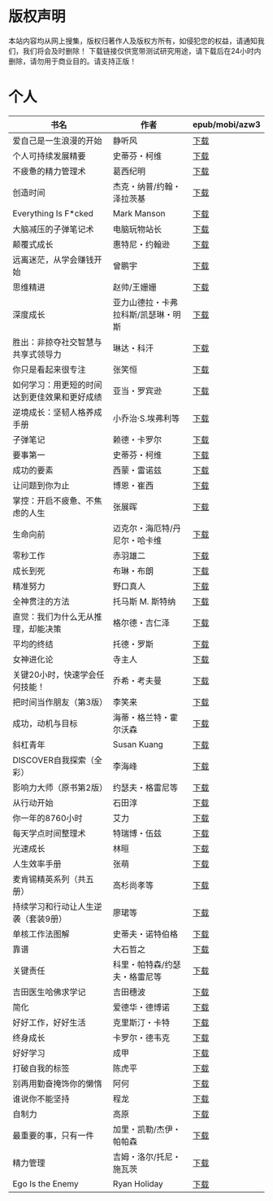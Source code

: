# 版权声明

本站内容均从网上搜集，版权归著作人及版权方所有，如侵犯您的权益，请通知我们，我们将会及时删除！ 下载链接仅供宽带测试研究用途，请下载后在24小时内删除，请勿用于商业目的。请支持正版！

# 个人

| 书名 | 作者 | epub/mobi/azw3 |
| --- | --- | --- |
| 爱自己是一生浪漫的开始 | 静听风 | [下载](https://url89.ctfile.com/f/31084289-1375513075-1286b7?p=8866) |
| 个人可持续发展精要 | 史蒂芬・柯维 | [下载](https://url89.ctfile.com/f/31084289-1357051120-d9b6a3?p=8866) |
| 不疲惫的精力管理术 | 葛西纪明 | [下载](https://url89.ctfile.com/f/31084289-1357046434-95610f?p=8866) |
| 创造时间 | 杰克・纳普/约翰・泽拉茨基 | [下载](https://url89.ctfile.com/f/31084289-1357041241-2a4814?p=8866) |
| Everything Is F*cked | Mark Manson | [下载](https://url89.ctfile.com/f/31084289-1357035463-2719b3?p=8866) |
| 大脑减压的子弹笔记术 | 电脑玩物站长 | [下载](https://url89.ctfile.com/f/31084289-1357034512-0dc513?p=8866) |
| 颠覆式成长 | 惠特尼・约翰逊 | [下载](https://url89.ctfile.com/f/31084289-1357030954-97be6f?p=8866) |
| 远离迷茫，从学会赚钱开始 | 曾鹏宇 | [下载](https://url89.ctfile.com/f/31084289-1357030558-04bcc2?p=8866) |
| 思维精进 | 赵帅/王姗姗  | [下载](https://url89.ctfile.com/f/31084289-1357030216-90e1ab?p=8866) |
| 深度成长 | 亚力山德拉・卡弗拉科斯/凯瑟琳・明斯 | [下载](https://url89.ctfile.com/f/31084289-1357029517-6caf3c?p=8866) |
| 胜出：非掠夺社交智慧与共享式领导力 | 琳达・科汗 | [下载](https://url89.ctfile.com/f/31084289-1357029514-754530?p=8866) |
| 你只是看起来很专注 | 张笑恒 | [下载](https://url89.ctfile.com/f/31084289-1357029157-fe7c87?p=8866) |
| 如何学习：用更短的时间达到更佳效果和更好成绩 | 亚当・罗宾逊 | [下载](https://url89.ctfile.com/f/31084289-1357027342-639593?p=8866) |
| 逆境成长：坚韧人格养成手册 | 小乔治·S.埃弗利等 | [下载](https://url89.ctfile.com/f/31084289-1357026952-0c0e71?p=8866) |
| 子弹笔记 | 赖德・卡罗尔 | [下载](https://url89.ctfile.com/f/31084289-1357025593-0c0c06?p=8866) |
| 要事第一 | 史蒂芬・柯维 | [下载](https://url89.ctfile.com/f/31084289-1357024057-5976ea?p=8866) |
| 成功的要素 | 西蒙・雷诺兹 | [下载](https://url89.ctfile.com/f/31084289-1357022251-1bcbdc?p=8866) |
| 让问题到你为止 | 博恩・崔西 | [下载](https://url89.ctfile.com/f/31084289-1357021912-0c9d89?p=8866) |
| 掌控：开启不疲惫、不焦虑的人生 | 张展晖 | [下载](https://url89.ctfile.com/f/31084289-1357021903-0cf2b0?p=8866) |
| 生命向前 | 迈克尔・海厄特/丹尼尔・哈卡维 | [下载](https://url89.ctfile.com/f/31084289-1357021474-0a76cd?p=8866) |
| 零秒工作 | 赤羽雄二 | [下载](https://url89.ctfile.com/f/31084289-1357021129-71f208?p=8866) |
| 成长到死 | 布琳・布朗 | [下载](https://url89.ctfile.com/f/31084289-1357020892-1a7715?p=8866) |
| 精准努力 | 野口真人 | [下载](https://url89.ctfile.com/f/31084289-1357020343-fb81d1?p=8866) |
| 全神贯注的方法 | 托马斯 M. 斯特纳 | [下载](https://url89.ctfile.com/f/31084289-1357020040-648574?p=8866) |
| 直觉：我们为什么无从推理，却能决策 | 格尔德・吉仁泽 | [下载](https://url89.ctfile.com/f/31084289-1357019524-1c3e13?p=8866) |
| 平均的终结 | 托德・罗斯 | [下载](https://url89.ctfile.com/f/31084289-1357019251-a6dba1?p=8866) |
| 女神进化论 | 寺主人 | [下载](https://url89.ctfile.com/f/31084289-1357019086-4cbd0e?p=8866) |
| 关键20小时，快速学会任何技能！ | 乔希・考夫曼 | [下载](https://url89.ctfile.com/f/31084289-1357018735-508fa6?p=8866) |
| 把时间当作朋友（第3版） | 李笑来 | [下载](https://url89.ctfile.com/f/31084289-1357017763-3e3512?p=8866) |
| 成功，动机与目标 | 海蒂・格兰特・霍尔沃森 | [下载](https://url89.ctfile.com/f/31084289-1357017709-dd63a7?p=8866) |
| 斜杠青年 | Susan Kuang | [下载](https://url89.ctfile.com/f/31084289-1357017703-338a87?p=8866) |
| DISCOVER自我探索（全彩） | 李海峰 | [下载](https://url89.ctfile.com/f/31084289-1357017607-237846?p=8866) |
| 影响力大师（原书第2版） | 约瑟夫・格雷尼等 | [下载](https://url89.ctfile.com/f/31084289-1357017205-c1655c?p=8866) |
| 从行动开始 | 石田淳 | [下载](https://url89.ctfile.com/f/31084289-1357016650-20e429?p=8866) |
| 你一年的8760小时 | 艾力 | [下载](https://url89.ctfile.com/f/31084289-1357016536-e3cbda?p=8866) |
| 每天学点时间整理术 | 特瑞博・伍兹 | [下载](https://url89.ctfile.com/f/31084289-1357015936-2a3d9f?p=8866) |
| 光速成长 | 林晅 | [下载](https://url89.ctfile.com/f/31084289-1357015888-f1ac25?p=8866) |
| 人生效率手册 | 张萌 | [下载](https://url89.ctfile.com/f/31084289-1357015783-caef80?p=8866) |
| 麦肯锡精英系列（共五册） | 高杉尚孝等 | [下载](https://url89.ctfile.com/f/31084289-1357015747-03ae60?p=8866) |
| 持续学习和行动让人生逆袭（套装9册） | 廖珺等 | [下载](https://url89.ctfile.com/f/31084289-1357015714-57fbb1?p=8866) |
| 单核工作法图解 | 史蒂夫・诺特伯格 | [下载](https://url89.ctfile.com/f/31084289-1357015606-53a35f?p=8866) |
| 靠谱 | 大石哲之 | [下载](https://url89.ctfile.com/f/31084289-1357015399-c95a28?p=8866) |
| 关键责任 | 科里・帕特森/约瑟夫・格雷尼等 | [下载](https://url89.ctfile.com/f/31084289-1357015333-d2457b?p=8866) |
| 吉田医生哈佛求学记 | 吉田穗波 | [下载](https://url89.ctfile.com/f/31084289-1357015216-90f21b?p=8866) |
| 简化 | 爱德华・德博诺 | [下载](https://url89.ctfile.com/f/31084289-1357015120-deeada?p=8866) |
| 好好工作，好好生活 | 克里斯汀・卡特 | [下载](https://url89.ctfile.com/f/31084289-1357014940-af4bd2?p=8866) |
| 终身成长 | 卡罗尔・德韦克 | [下载](https://url89.ctfile.com/f/31084289-1357014808-fa0a34?p=8866) |
| 好好学习 | 成甲 | [下载](https://url89.ctfile.com/f/31084289-1357014799-edd4b9?p=8866) |
| 打破自我的标签 | 陈虎平 | [下载](https://url89.ctfile.com/f/31084289-1357013926-9dee6a?p=8866) |
| 别再用勤奋掩饰你的懒惰 | 阿何 | [下载](https://url89.ctfile.com/f/31084289-1357013689-163e7f?p=8866) |
| 谁说你不能坚持 | 程龙 | [下载](https://url89.ctfile.com/f/31084289-1357012297-36d4eb?p=8866) |
| 自制力 | 高原 | [下载](https://url89.ctfile.com/f/31084289-1357011280-54e2c0?p=8866) |
| 最重要的事，只有一件 | 加里・凯勒/杰伊・帕帕森 | [下载](https://url89.ctfile.com/f/31084289-1357009393-dab5ec?p=8866) |
| 精力管理 | 吉姆・洛尔/托尼・施瓦茨 | [下载](https://url89.ctfile.com/f/31084289-1357009036-6c36ba?p=8866) |
| Ego Is the Enemy | Ryan Holiday  | [下载](https://url89.ctfile.com/f/31084289-1357006948-f3c958?p=8866) |
